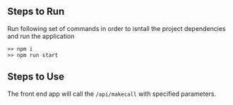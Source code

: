 ## Steps to Run
Run following set of commands in order to isntall the project dependencies and run the application

```
>> npm i 
>> npm run start
```

## Steps to Use
The front end app will call the ```/api/makecall``` with specified parameters.